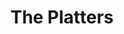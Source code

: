 ---
title: "The Platters"
summary: "USA vocal group formed in Los Angeles in 1952. They were one of the most successful vocal groups of the early rock and roll era. The act went through several personnel changes, with the most successful incarnation comprising lead tenor Tony Williams, David Lynch, Paul Robi, Herb Reed, and Zola Taylor. The group had 40 charting singles on the Billboard Hot 100 chart between 1955 and 1967, including four number-one hits. The Platters were one of the first African-American groups to be accepted as a major chart group and were, for a period of time, the most successful vocal group in the world. Originally managed by , they were later managed by songwriter . Inducted into Rock And Roll Hall of Fame in 1990 . Original line-up : Alex Hodge, Cornell Gunter, David Lynch, Joe Jefferson, Gaynel Hodge. Later line-up : Tony Williams, Zola Taylor, Paul Robi, David Lynch, Herb Reed."
image: "the-platters.jpg"
apple_music_artist_url: "https://music.apple.com/gb/artist/the-platters/368242"
wikipedia_url: "https://en.wikipedia.org/wiki/The_Platters"
---